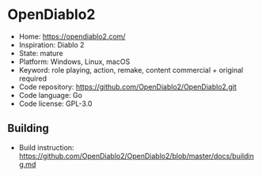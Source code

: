 # OpenDiablo2

- Home: https://opendiablo2.com/
- Inspiration: Diablo 2
- State: mature
- Platform: Windows, Linux, macOS
- Keyword: role playing, action, remake, content commercial + original required
- Code repository: https://github.com/OpenDiablo2/OpenDiablo2.git
- Code language: Go
- Code license: GPL-3.0

## Building

- Build instruction: https://github.com/OpenDiablo2/OpenDiablo2/blob/master/docs/building.md